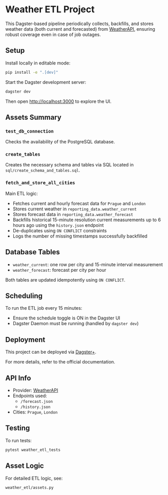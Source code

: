 # Weather ETL Project

This Dagster-based pipeline periodically collects, backfills, and stores weather data (both current and forecasted) from [WeatherAPI](https://www.weatherapi.com/), ensuring robust coverage even in case of job outages.

## Setup

Install locally in editable mode:

```bash
pip install -e ".[dev]"
```

Start the Dagster development server:

```bash
dagster dev
```

Then open [http://localhost:3000](http://localhost:3000) to explore the UI.

## Assets Summary

### `test_db_connection`

Checks the availability of the PostgreSQL database.

### `create_tables`

Creates the necessary schema and tables via SQL located in `sql/create_schema_and_tables.sql`.

### `fetch_and_store_all_cities`

Main ETL logic:

- Fetches current and hourly forecast data for `Prague` and `London`
- Stores current weather in `reporting_data.weather_current`
- Stores forecast data in `reporting_data.weather_forecast`
- Backfills historical 15-minute resolution current measurements up to 6 hours ago using the `history.json` endpoint
- De-duplicates using `ON CONFLICT` constraints
- Logs the number of missing timestamps successfully backfilled

## Database Tables

- `weather_current`: one row per city and 15-minute interval measurement
- `weather_forecast`: forecast per city per hour

Both tables are updated idempotently using `ON CONFLICT`.

## Scheduling

To run the ETL job every 15 minutes:

- Ensure the schedule toggle is ON in the Dagster UI
- Dagster Daemon must be running (handled by `dagster dev`)

## Deployment

This project can be deployed via [Dagster+](https://docs.dagster.io/dagster-plus/).

For more details, refer to the official documentation.

## API Info

- Provider: [WeatherAPI](https://www.weatherapi.com/)
- Endpoints used:
  - `/forecast.json`
  - `/history.json`
- Cities: `Prague`, `London`

## Testing

To run tests:

```bash
pytest weather_etl_tests
```

## Asset Logic

For detailed ETL logic, see:

```text
weather_etl/assets.py
```


